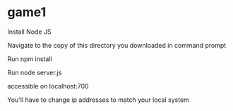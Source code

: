 # game1
Install Node JS 

Navigate to the copy of this directory you downloaded in command prompt

Run npm install

Run node server.js

accessible on localhost:700

You'll have to change ip addresses to match your local system

